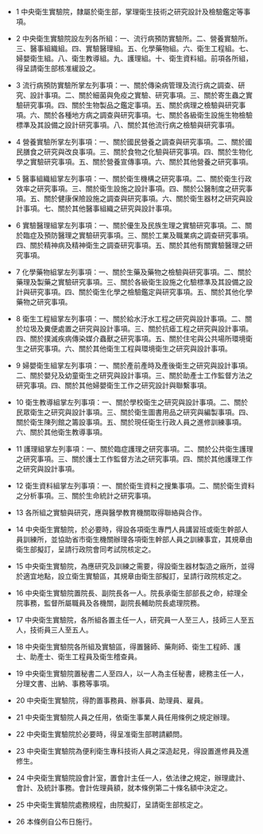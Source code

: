 * 1 中央衛生實驗院，隸屬於衛生部，掌理衛生技術之研究設計及檢驗鑑定等事項。

* 2 中央衛生實驗院設左列各所組：一、流行病預防實驗所。二、營養實驗所。三、醫事組織組。四、實驗醫理組。五、化學藥物組。六、衛生工程組。七、婦嬰衛生組。八、衛生教導組。九、護理組。十、衛生資料組。前項各所組，得呈請衛生部核准緩設之。

* 3 流行病預防實驗所掌左列事項：一、關於傳染病管理及流行病之調查、研究、設計事項。二、關於細菌與免疫之實驗、研究事項。三、關於寄生蟲之實驗研究事項。四、關於生物製品之鑑定事項。五、關於病理之檢驗與研究事項。六、關於各種地方病之調查與研究事項。七、關於各級衛生設施生物檢驗標準及其設備之設計研究事項。八、關於其他流行病之檢驗與研究事項。

* 4 營養實驗所掌左列事項：一、關於國民營養之調查與研究事項。二、關於國民膳食之研究與改良事項。三、關於食物之化驗與研究事項。四、關於生物化學之實驗研究事項。五、關於營養宣傳事項。六、關於其他營養之研究事項。

* 5 醫事組織組掌左列事項：一、關於衛生機構之研究事項。二、關於衛生行政效率之研究事項。三、關於衛生設施之設計事項。四、關於公醫制度之研究事項。五、關於健康保險設施之調查與研究事項。六、關於衛生器材之研究與設計事項。七、關於其他醫事組織之研究與設計事項。

* 6 實驗醫理組掌左列事項：一、關於優生及民族生理之實驗研究事項。二、關於臨症及預防醫理之實驗研究事項。三、關於工業及職業病之調查研究事項。四、關於精神病及精神衛生之調查研究事項。五、關於其他有關實驗醫理之研究事項。

* 7 化學藥物組掌左列事項：一、關於生藥及藥物之檢驗與研究事項。二、關於藥理及製藥之實驗研究事項。三、關於各級衛生設施之化驗標準及其設備之設計與研究事項。四、關於衛生化學之檢驗鑑定與研究事項。五、關於其他化學藥物之研究事項。

* 8 衛生工程組掌左列事項：一、關於給水汙水工程之研究與設計事項。二、關於垃圾及糞便處置之研究與設計事項。三、關於抗瘧工程之研究與設計事項。四、關於撲滅疾病傳染媒介蟲獸之研究事項。五、關於住宅與公共場所環境衛生之研究事項。六、關於其他衛生工程與環境衛生之研究與設計事項。

* 9 婦嬰衛生組掌左列事項：一、關於產前產時及產後衛生之研究與設計事項。二、關於嬰兒及幼童衛生之研究與設計事項。三、關於助產士工作監督方法之研究事項。四、關於其他婦嬰衛生工作之研究設計與聯繫事項。

* 10 衛生教導組掌左列事項：一、關於學校衛生之研究與設計事項。二、關於民眾衛生之研究與設計事項。三、關於衛生圖書用品之研究與編製事項。四、關於衛生陳列館之籌設事項。五、關於現任衛生行政人員之進修訓練事項。六、關於其他衛生教導事項。

* 11 護理組掌左列事項：一、關於臨症護理之研究事項。二、關於公共衛生護理之研究事項。三、關於護士工作監督方法之研究事項。四、關於其他護理工作之研究與設計事項。

* 12 衛生資料組掌左列事項：一、關於衛生資料之搜集事項。二、關於衛生資料之分析事項。三、關於生命統計之研究事項。

* 13 各所組之實驗與研究，應與醫學教育機關取得聯絡與合作。

* 14 中央衛生實驗院，於必要時，得設各項衛生專門人員講習班或衛生幹部人員訓練所，並協助省市衛生機關辦理各項衛生幹部人員之訓練事宜，其規章由衛生部擬訂，呈請行政院會同考試院核定之。

* 15 中央衛生實驗院，為應研究及訓練之需要，得設衛生器材製造之廠所，並得於適宜地點，設立衛生實驗區，其規章由衛生部擬訂，呈請行政院核定之。

* 16 中央衛生實驗院置院長、副院長各一人。院長承衛生部部長之命，綜理全院事務，監督所屬職員及各機關，副院長輔助院長處理院務。

* 17 中央衛生實驗院，各所組各置主任一人，研究員一人至三人，技師三人至五人，技術員三人至五人。

* 18 中央衛生實驗院各所組及實驗區，得置醫師、藥劑師、衛生工程師、護士、助產士、衛生工程員及衛生稽查員。

* 19 中央衛生實驗院置秘書二人至四人，以一人為主任秘書，總務主任一人，分理文書、出納、事務等事項。

* 20 中央衛生實驗院，得酌置事務員、辦事員、助理員、雇員。

* 21 中央衛生實驗院人員之任用，依衛生事業人員任用條例之規定辦理。

* 22 中央衛生實驗院於必要時，得呈准衛生部聘請顧問。

* 23 中央衛生實驗院為便利衛生專科技術人員之深造起見，得設置進修員及進修生。

* 24 中央衛生實驗院設會計室，置會計主任一人，依法律之規定，辦理歲計、會計、及統計事務。會計佐理員額，就本條例第二十條名額中決定之。

* 25 中央衛生實驗院處務規程，由院擬訂，呈請衛生部核定之。

* 26 本條例自公布日施行。

